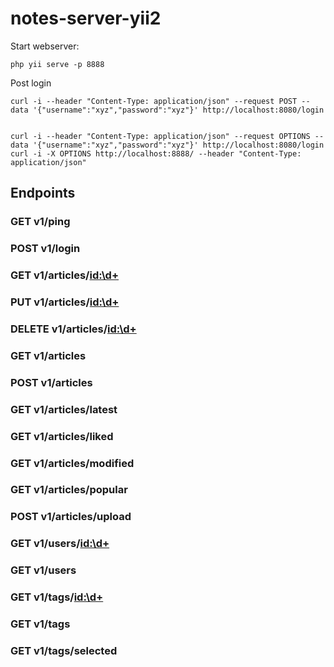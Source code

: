 # notes-server-yii2


Start webserver:

    php yii serve -p 8888
    
    
    
    

Post login
    
    curl -i --header "Content-Type: application/json" --request POST --data '{"username":"xyz","password":"xyz"}' http://localhost:8080/login


    curl -i --header "Content-Type: application/json" --request OPTIONS --data '{"username":"xyz","password":"xyz"}' http://localhost:8080/login
    curl -i -X OPTIONS http://localhost:8888/ --header "Content-Type: application/json"
      
## Endpoints

### GET v1/ping

### POST v1/login

### GET v1/articles/<id:\d+>

### PUT v1/articles/<id:\d+>

### DELETE v1/articles/<id:\d+>

### GET v1/articles

### POST v1/articles

### GET v1/articles/latest

### GET v1/articles/liked

### GET v1/articles/modified

### GET v1/articles/popular

### POST v1/articles/upload

### GET v1/users/<id:\d+>

### GET v1/users

### GET v1/tags/<id:\d+>

### GET v1/tags

### GET v1/tags/selected

